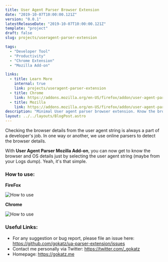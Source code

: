 ```yaml
---
title: User Agent Parser Browser Extension
date: "2019-10-07T10:00:00.121Z"
version: "0.0.1"
latestReleaseDate: "2019-10-07T10:00:00.121Z"
template: "project"
draft: false
slug: projects/useragent-parser-extension

tags:
  - "Developer Tool"
  - "Productivity"
  - "Chrome Extension"
  - "Mozilla Add-on"

links:
  - title: Learn More
    internal: true
    link: projects/useragent-parser-extension
  - title: Chrome
    link: https://addons.mozilla.org/en-US/firefox/addon/user-agent-parser/
  - title: Mozilla
    link: https://addons.mozilla.org/en-US/firefox/addon/user-agent-parser/
description: "Minimal User agent parser browser extension. Know the browser details right away just by selecting the user agent string."
layout: ../../layouts/BlogPost.astro
---
```


Checking the browser details from the user agent string is always a part of a developer's job. In one way or another, we use online parsers to detect the browser details.

With **User Agent Parser Mozilla Add-on**, you can now get to know the browser and OS details just by selecting the user agent string (maybe from your Logs dump). Yeah, it's that simple.

### How to use:

**FireFox**

![How to use](/media/mozilla-addon-working.gif)

**Chrome**

![How to use](/media/chrome-ext-working.gif)


### Useful Links:

* For any suggestion or bug report, please file an issue here: https://github.com/gokatz/ua-parser-extension/issues
* Contact me personally via Twitter: https://twitter.com/_gokatz
* Homepage: https://gokatz.me